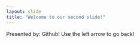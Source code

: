 ```yaml
---
layout: slide
title: "Welcome to our second slide!"
---
```

Presented by: Github!
Use the left arrow to go back!

